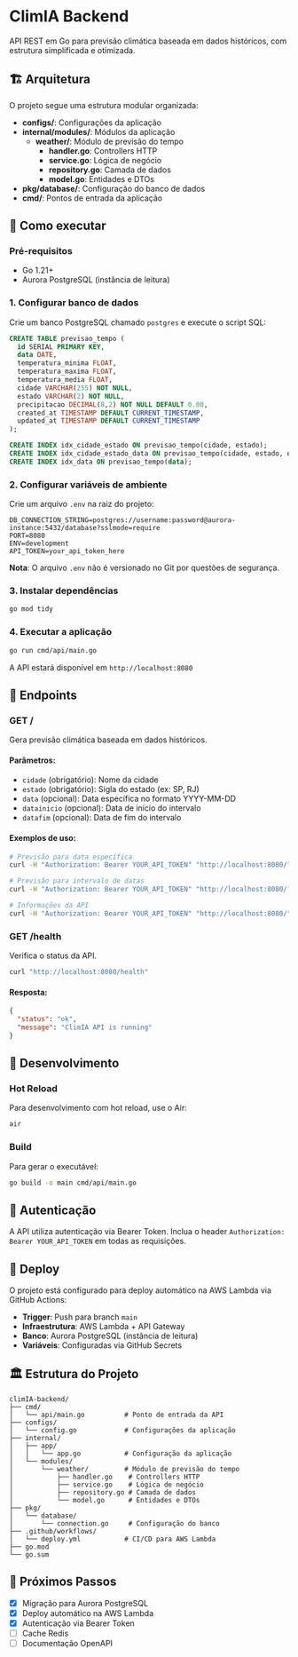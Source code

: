 # ClimIA Backend

API REST em Go para previsão climática baseada em dados históricos, com estrutura simplificada e otimizada.

## 🏗️ Arquitetura

O projeto segue uma estrutura modular organizada:

- **configs/**: Configurações da aplicação
- **internal/modules/**: Módulos da aplicação
  - **weather/**: Módulo de previsão do tempo
    - **handler.go**: Controllers HTTP
    - **service.go**: Lógica de negócio
    - **repository.go**: Camada de dados
    - **model.go**: Entidades e DTOs
- **pkg/database/**: Configuração do banco de dados
- **cmd/**: Pontos de entrada da aplicação

## 🚀 Como executar

### Pré-requisitos

- Go 1.21+
- Aurora PostgreSQL (instância de leitura)

### 1. Configurar banco de dados

Crie um banco PostgreSQL chamado `postgres` e execute o script SQL:

```sql
CREATE TABLE previsao_tempo (
  id SERIAL PRIMARY KEY,
  data DATE,
  temperatura_minima FLOAT,
  temperatura_maxima FLOAT,
  temperatura_media FLOAT,
  cidade VARCHAR(255) NOT NULL,
  estado VARCHAR(2) NOT NULL,
  precipitacao DECIMAL(8,2) NOT NULL DEFAULT 0.00,
  created_at TIMESTAMP DEFAULT CURRENT_TIMESTAMP,
  updated_at TIMESTAMP DEFAULT CURRENT_TIMESTAMP
);

CREATE INDEX idx_cidade_estado ON previsao_tempo(cidade, estado);
CREATE INDEX idx_cidade_estado_data ON previsao_tempo(cidade, estado, data);
CREATE INDEX idx_data ON previsao_tempo(data);
```

### 2. Configurar variáveis de ambiente

Crie um arquivo `.env` na raiz do projeto:

```env
DB_CONNECTION_STRING=postgres://username:password@aurora-instance:5432/database?sslmode=require
PORT=8080
ENV=development
API_TOKEN=your_api_token_here
```

**Nota**: O arquivo `.env` não é versionado no Git por questões de segurança.

### 3. Instalar dependências

```bash
go mod tidy
```

### 4. Executar a aplicação

```bash
go run cmd/api/main.go
```

A API estará disponível em `http://localhost:8080`

## 📡 Endpoints

### GET /

Gera previsão climática baseada em dados históricos.

#### Parâmetros:

- `cidade` (obrigatório): Nome da cidade
- `estado` (obrigatório): Sigla do estado (ex: SP, RJ)
- `data` (opcional): Data específica no formato YYYY-MM-DD
- `datainicio` (opcional): Data de início do intervalo
- `datafim` (opcional): Data de fim do intervalo

#### Exemplos de uso:

```bash
# Previsão para data específica
curl -H "Authorization: Bearer YOUR_API_TOKEN" "http://localhost:8080/?cidade=Guarulhos&estado=SP&data=2025-11-01"

# Previsão para intervalo de datas
curl -H "Authorization: Bearer YOUR_API_TOKEN" "http://localhost:8080/?cidade=Guarulhos&estado=SP&datainicio=2025-11-01&datafim=2025-11-07"

# Informações da API
curl -H "Authorization: Bearer YOUR_API_TOKEN" "http://localhost:8080/"
```

### GET /health

Verifica o status da API.

```bash
curl "http://localhost:8080/health"
```

#### Resposta:

```json
{
  "status": "ok",
  "message": "ClimIA API is running"
}
```

## 🔧 Desenvolvimento

### Hot Reload

Para desenvolvimento com hot reload, use o Air:

```bash
air
```

### Build

Para gerar o executável:

```bash
go build -o main cmd/api/main.go
```

## 🔐 Autenticação

A API utiliza autenticação via Bearer Token. Inclua o header `Authorization: Bearer YOUR_API_TOKEN` em todas as requisições.

## 🚀 Deploy

O projeto está configurado para deploy automático na AWS Lambda via GitHub Actions:

- **Trigger**: Push para branch `main`
- **Infraestrutura**: AWS Lambda + API Gateway
- **Banco**: Aurora PostgreSQL (instância de leitura)
- **Variáveis**: Configuradas via GitHub Secrets

## 🏛️ Estrutura do Projeto

```
climIA-backend/
├── cmd/
│   └── api/main.go          # Ponto de entrada da API
├── configs/
│   └── config.go            # Configurações da aplicação
├── internal/
│   ├── app/
│   │   └── app.go           # Configuração da aplicação
│   └── modules/
│       └── weather/         # Módulo de previsão do tempo
│           ├── handler.go    # Controllers HTTP
│           ├── service.go    # Lógica de negócio
│           ├── repository.go # Camada de dados
│           └── model.go      # Entidades e DTOs
├── pkg/
│   └── database/
│       └── connection.go     # Configuração do banco
├── .github/workflows/
│   └── deploy.yml           # CI/CD para AWS Lambda
├── go.mod
└── go.sum
```

## 🚀 Próximos Passos

- [x] Migração para Aurora PostgreSQL
- [x] Deploy automático na AWS Lambda
- [x] Autenticação via Bearer Token
- [ ] Cache Redis
- [ ] Documentação OpenAPI
